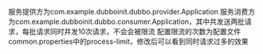 服务提供方为com.example.dubboinit.dubbo.provider.Application
服务消费方为com.example.dubboinit.dubbo.consumer.Application，其中共发送两批请求，每批请求同时并发10次请求，不会会被限流
配置限流的次数为配置文件common.properties中的process-limit，修改后可以看到同时请求过多的效果